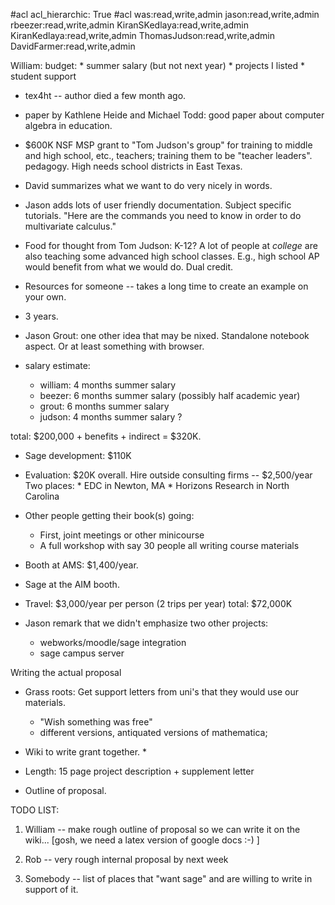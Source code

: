 #acl acl_hierarchic: True
#acl was:read,write,admin jason:read,write,admin rbeezer:read,write,admin KiranSKedlaya:read,write,admin KiranKedlaya:read,write,admin ThomasJudson:read,write,admin DavidFarmer:read,write,admin

William:
   budget: * summer salary (but not next year)
           * projects I listed
           * student support


* tex4ht -- author died a few month ago.

* paper by Kathlene Heide and Michael Todd: good paper about computer algebra in education.

* $600K NSF MSP grant to "Tom Judson's group" for training to middle
  and high school, etc., teachers; training them to be "teacher leaders".
  pedagogy.   High needs school districts in East Texas.

* David summarizes what we want to do very nicely in words.

* Jason adds lots of user friendly documentation.  Subject specific
 tutorials.  "Here are the commands you need to know in order to do
 multivariate calculus."

* Food for thought from Tom Judson: K-12?  A lot of people at
*college* are also teaching some advanced high school classes.  E.g.,
high school AP would benefit from what we would do.  Dual credit.

* Resources for someone -- takes a long time to create an example on
  your own.


* 3 years.

* Jason Grout: one other idea that may be nixed.  Standalone notebook aspect.
Or at least something with browser.

 * salary estimate:

   * william: 4 months summer salary
   * beezer:  6 months summer salary (possibly half academic year)
   * grout:   6 months summer salary
   * judson:  4 months summer salary ?

 total: $200,000 + benefits + indirect = $320K.

 * Sage development: $110K

 * Evaluation: $20K overall. 
   Hire outside consulting firms -- $2,500/year
   Two places:
        * EDC in Newton, MA
        * Horizons Research in North Carolina

 * Other people getting their book(s) going:
    * First, joint meetings or other minicourse
    * A full workshop with say 30 people all writing course materials
   

 * Booth at AMS: $1,400/year.

 * Sage at the AIM booth.

 * Travel: $3,000/year per person  (2 trips per year)
   total: $72,000K

 * Jason remark that we didn't emphasize two other projects:
     * webworks/moodle/sage integration
     * sage campus server

 
Writing the actual proposal

 * Grass roots: Get support letters from uni's that they would use our materials.
     * "Wish something was free"
     * different versions, antiquated versions of mathematica;

 * Wiki to write grant together. *

 * Length: 15 page project description + supplement letter

 * Outline of proposal.

TODO LIST:

1. William -- make rough outline of proposal so we can write it on the
wiki... [gosh, we need a latex version of google docs :-) ]

2. Rob  -- very rough internal proposal by next week

3. Somebody -- list of places that "want sage" and are willing to
write in support of it.
